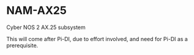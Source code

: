 # NAM-AX25
Cyber NOS 2 AX.25 subsystem

This will come after Pi-DI, due to effort involved, and need for Pi-DI as a prerequisite.
